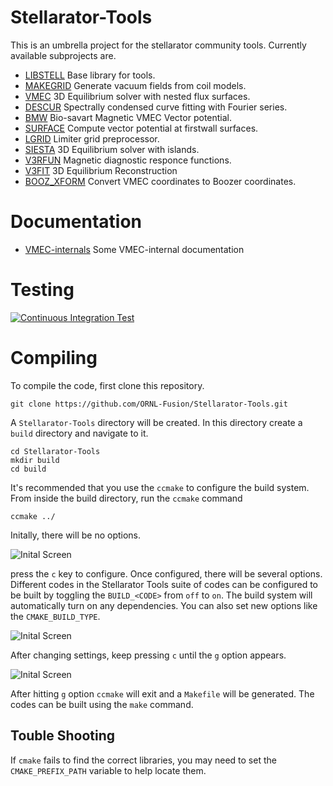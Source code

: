 # Stellarator-Tools
This is an umbrella project for the stellarator community tools. Currently available 
subprojects are.

* [LIBSTELL](https://github.com/ORNL-Fusion/LIBSTELL) Base library for tools.
* [MAKEGRID](https://github.com/ORNL-Fusion/MAKEGRID) Generate vacuum fields from coil models. 
* [VMEC](https://github.com/ORNL-Fusion/PARVMEC) 3D Equilibrium solver with nested flux surfaces.
* [DESCUR](https://github.com/ORNL-Fusion/DESCUR) Spectrally condensed curve fitting with Fourier series.
* [BMW](https://github.com/ORNL-Fusion/BMW) Bio-savart Magnetic VMEC Vector potential.
* [SURFACE](https://github.com/ORNL-Fusion/SURFACE) Compute vector potential at firstwall surfaces. 
* [LGRID](https://github.com/ORNL-Fusion/LGRID) Limiter grid preprocessor. 
* [SIESTA](https://github.com/ORNL-Fusion/SIESTA) 3D Equilibrium solver with islands.
* [V3RFUN](https://github.com/ORNL-Fusion/V3RFUN) Magnetic diagnostic responce functions.
* [V3FIT](https://github.com/cianciosa/V3FIT) 3D Equilibrium Reconstruction
* [BOOZ_XFORM](https://github.com/ORNL-Fusion/BOOZ_XFORM.git) Convert VMEC coordinates to Boozer coordinates.

#  Documentation
* [VMEC-internals](https://github.com/jonathanschilling/vmec-internals) Some VMEC-internal documentation

# Testing
[![Continuous Integration Test](https://github.com/ORNL-Fusion/Stellarator-Tools/actions/workflows/ci_test.yaml/badge.svg)](https://github.com/ORNL-Fusion/Stellarator-Tools/actions/workflows/ci_test.yaml)

# Compiling
To compile the code, first clone this repository.

```
git clone https://github.com/ORNL-Fusion/Stellarator-Tools.git
```

A `Stellarator-Tools` directory will be created. In this directory create a `build` directory and navigate to it.

```
cd Stellarator-Tools
mkdir build
cd build
```

It's recommended that you use the `ccmake` to configure the build system. From inside the build directory, run the `ccmake` command

```
ccmake ../
```

Initally, there will be no options.

![Inital Screen](images/cmake1.png)

press the `c` key to configure. Once configured, there will be several options. Different codes in the Stellarator Tools suite of codes can be configured to be built by toggling the `BUILD_<CODE>` from `off` to `on`. The build system will automatically turn on any dependencies. You can also set new options like the `CMAKE_BUILD_TYPE`. 

![Inital Screen](images/cmake2.png)

After changing settings, keep pressing `c` until the `g` option appears.

![Inital Screen](images/cmake3.png)

After hitting `g` option `ccmake` will exit and a `Makefile` will be generated. The codes can be built using the `make` command.

## Touble Shooting
If `cmake` fails to find the correct libraries, you may need to set the `CMAKE_PREFIX_PATH` variable to help locate them.


